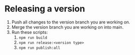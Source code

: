 # Releasing a version
1. Push all changes to the version branch you are working on.
2. Merge the version branch you are working on into main.
3. Run these scripts:
    1. `npm run build`
    2. `npm run release:<version type>`
    3. `npm run publish:all`